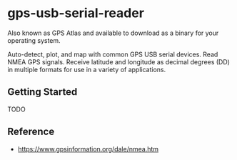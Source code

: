 # gps-usb-serial-reader

Also known as GPS Atlas and available to download as a binary for your operating system.

Auto-detect, plot, and map with common GPS USB serial devices. Read NMEA GPS signals. Receive latitude and longitude as decimal degrees (DD) in multiple formats for use in a variety of applications.

## Getting Started

TODO

## Reference

* https://www.gpsinformation.org/dale/nmea.htm
